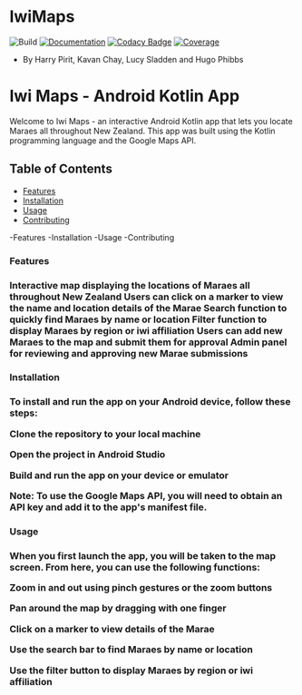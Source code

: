 # IwiMaps
![Build](https://github.com/MaraeMaps/MaraeMaps/actions/workflows/android.yml/badge.svg)
[![Documentation](https://github.com/MaraeMaps/MaraeMaps/actions/workflows/documentation.yml/badge.svg)](https://maraemaps.github.io/MaraeMaps/)
[![Codacy Badge](https://app.codacy.com/project/badge/Grade/341d2fa04a634b609d030c9517c617c9)](https://www.codacy.com/gh/MaraeMaps/MaraeMaps/dashboard?utm_source=github.com&amp;utm_medium=referral&amp;utm_content=MaraeMaps/MaraeMaps&amp;utm_campaign=Badge_Grade)
[![Coverage](https://codecov.io/gh/MaraeMaps/MaraeMaps/branch/master/graph/badge.svg?token=FLVYXZUJJ4)](https://codecov.io/gh/MaraeMaps/MaraeMaps)
- By Harry Pirit, Kavan Chay, Lucy Sladden and Hugo Phibbs

<h1>Iwi Maps - Android Kotlin App</h1>
Welcome to Iwi Maps - an interactive Android Kotlin app that lets you locate Maraes all throughout New Zealand. This app was built using the Kotlin programming language and the Google Maps API.

## Table of Contents

- [Features](#Features)
- [Installation](#Installation)
- [Usage](#Usage)
- [Contributing](#Contributing)

-Features
-Installation
-Usage
-Contributing

<h3>Features<h3>
Interactive map displaying the locations of Maraes all throughout New Zealand
Users can click on a marker to view the name and location details of the Marae
Search function to quickly find Maraes by name or location
Filter function to display Maraes by region or iwi affiliation
Users can add new Maraes to the map and submit them for approval
Admin panel for reviewing and approving new Marae submissions
<h3>Installation<h3>
To install and run the app on your Android device, follow these steps:


Clone the repository to your local machine

Open the project in Android Studio

Build and run the app on your device or emulator

Note: To use the Google Maps API, you will need to obtain an API key and add it to the app's manifest file.


<h3>Usage<h3>
When you first launch the app, you will be taken to the map screen. From here, you can use the following functions:

Zoom in and out using pinch gestures or the zoom buttons

Pan around the map by dragging with one finger

Click on a marker to view details of the Marae

Use the search bar to find Maraes by name or location

Use the filter button to display Maraes by region or iwi affiliation